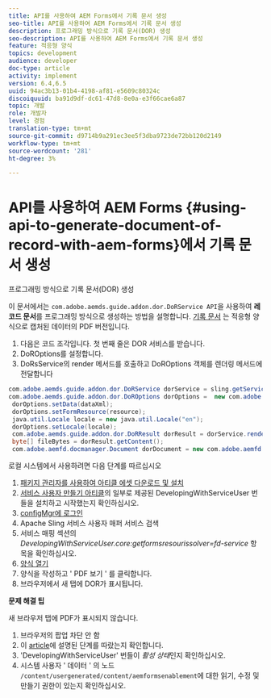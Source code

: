 ```yaml
---
title: API를 사용하여 AEM Forms에서 기록 문서 생성
seo-title: API를 사용하여 AEM Forms에서 기록 문서 생성
description: 프로그래밍 방식으로 기록 문서(DOR) 생성
seo-description: API를 사용하여 AEM Forms에서 기록 문서 생성
feature: 적응형 양식
topics: development
audience: developer
doc-type: article
activity: implement
version: 6.4,6.5
uuid: 94ac3b13-01b4-4198-af81-e5609c80324c
discoiquuid: ba91d9df-dc61-47d8-8e0a-e3f66cae6a87
topic: 개발
role: 개발자
level: 경험
translation-type: tm+mt
source-git-commit: d9714b9a291ec3ee5f3dba9723de72bb120d2149
workflow-type: tm+mt
source-wordcount: '281'
ht-degree: 3%

---
```



# API를 사용하여 AEM Forms {#using-api-to-generate-document-of-record-with-aem-forms}에서 기록 문서 생성

프로그래밍 방식으로 기록 문서(DOR) 생성

이 문서에서는 `com.adobe.aemds.guide.addon.dor.DoRService API`을 사용하여 **레코드 문서**&#x200B;를 프로그래밍 방식으로 생성하는 방법을 설명합니다. [기록 문서](https://docs.adobe.com/content/help/en/experience-manager-65/forms/adaptive-forms-advanced-authoring/generate-document-of-record-for-non-xfa-based-adaptive-forms.html) 는 적응형 양식으로 캡처된 데이터의 PDF 버전입니다.

1. 다음은 코드 조각입니다. 첫 번째 줄은 DOR 서비스를 받습니다.
1. DoROptions를 설정합니다.
1. DoRsService의 render 메서드를 호출하고 DoROptions 객체를 렌더링 메서드에 전달합니다

```java
com.adobe.aemds.guide.addon.dor.DoRService dorService = sling.getService(com.adobe.aemds.guide.addon.dor.DoRService.class);
com.adobe.aemds.guide.addon.dor.DoROptions dorOptions =  new com.adobe.aemds.guide.addon.dor.DoROptions();
 dorOptions.setData(dataXml);
 dorOptions.setFormResource(resource);
 java.util.Locale locale = new java.util.Locale("en");
 dorOptions.setLocale(locale);
 com.adobe.aemds.guide.addon.dor.DoRResult dorResult = dorService.render(dorOptions);
 byte[] fileBytes = dorResult.getContent();
 com.adobe.aemfd.docmanager.Document dorDocument = new com.adobe.aemfd.docmanager.Document(fileBytes);
```

로컬 시스템에서 사용하려면 다음 단계를 따르십시오

1. [패키지 관리자를 사용하여 아티클 에셋 다운로드 및 설치](assets/dor-with-api.zip)
1. [서비스 사용자 만들기 아티클](service-user-tutorial-develop.md)의 일부로 제공된 DevelopingWithServiceUser 번들을 설치하고 시작했는지 확인하십시오.
1. [configMgr에 로그인](http://localhost:4502/system/console/configMgr)
1. Apache Sling 서비스 사용자 매퍼 서비스 검색
1. 서비스 매핑 섹션의 _DevelopingWithServiceUser.core:getformsresourissolver=fd-service_ 항목을 확인하십시오.
1. [양식 열기](http://localhost:4502/content/dam/formsanddocuments/sandbox/1201-borrower-payments/jcr:content?wcmmode=disabled)
1. 양식을 작성하고 &#39; PDF 보기 &#39; 를 클릭합니다.
1. 브라우저에서 새 탭에 DOR가 표시됩니다.


**문제 해결 팁**

새 브라우저 탭에 PDF가 표시되지 않습니다.

1. 브라우저의 팝업 차단 안 함
1. 이 [article](service-user-tutorial-develop.md)에 설명된 단계를 따랐는지 확인합니다.
1. &#39;DevelopingWithServiceUser&#39; 번들이 *활성 상태*&#x200B;인지 확인하십시오.
1. 시스템 사용자 &#39; 데이터 &#39; 의 노드 `/content/usergenerated/content/aemformsenablement`에 대한 읽기, 수정 및 만들기 권한이 있는지 확인하십시오.

